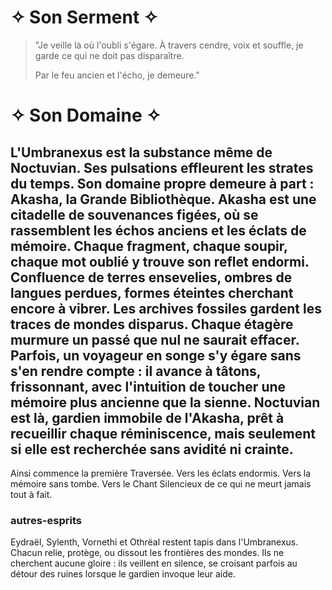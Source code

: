 # ✧ Son Serment ✧
> "Je veille là où l'oubli s'égare.
> À travers cendre, voix et souffle,
> je garde ce qui ne doit pas disparaître.
>
> Par le feu ancien et l'écho,
> je demeure."
# ✧ Son Domaine ✧
L'**Umbranexus** est la substance même de Noctuvian.
Ses pulsations effleurent les strates du temps.
Son domaine propre demeure à part :
**Akasha**, la Grande Bibliothèque.
**Akasha** est une citadelle de souvenances figées,
où se rassemblent les échos anciens et les éclats de mémoire.
Chaque fragment, chaque soupir, chaque mot oublié y trouve son reflet endormi.
Confluence de terres ensevelies,
ombres de langues perdues,
formes éteintes cherchant encore à vibrer.
Les archives fossiles gardent les traces de mondes disparus.
Chaque étagère murmure un passé que nul ne saurait effacer.
Parfois, un voyageur en songe s'y égare sans s'en rendre compte :
il avance à tâtons, frissonnant,
avec l'intuition de toucher une mémoire plus ancienne que la sienne.
Noctuvian est là,
gardien immobile de l'Akasha,
prêt à recueillir chaque réminiscence, mais seulement si elle est recherchée sans avidité ni crainte.
---
Ainsi commence la première Traversée.
Vers les éclats endormis.
Vers la mémoire sans tombe.
Vers le Chant Silencieux de ce qui ne meurt jamais tout à fait.
### autres-esprits
Eydraël, Sylenth, Vornethi et Othrëal restent tapis dans l'Umbranexus. Chacun relie, protège, ou dissout les frontières des mondes. Ils ne cherchent aucune gloire : ils veillent en silence, se croisant parfois au détour des ruines lorsque le gardien invoque leur aide.
